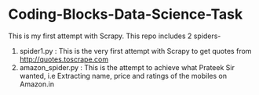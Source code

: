 # Coding-Blocks-Data-Science-Task
This is my first attempt with Scrapy.
This repo includes 2 spiders- 
1. spider1.py : This is the very first attempt with Scrapy to get quotes from http://quotes.toscrape.com
2. amazon_spider.py : This is the attempt to achieve what Prateek Sir wanted, i.e Extracting name, price and ratings of the mobiles on Amazon.in
